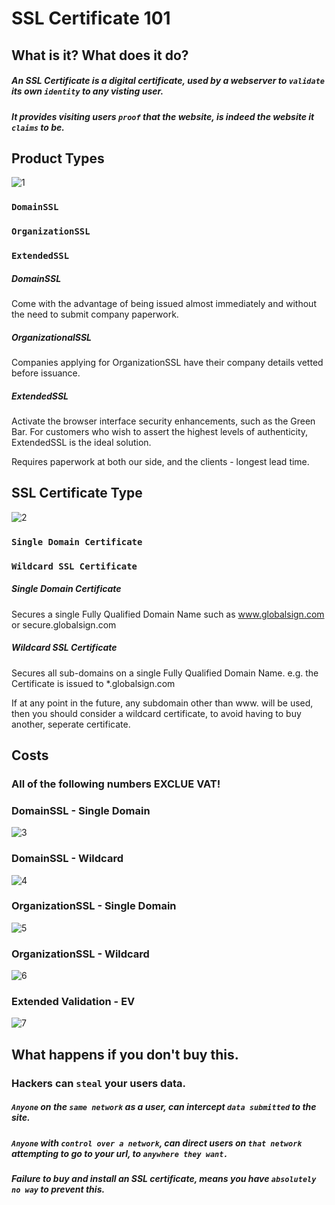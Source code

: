# SSL Certificate 101

## What is it? What does it do?
##### An SSL Certificate is a digital certificate, used by a webserver to `validate` its own `identity` to any visting user.

##### It provides visiting users `proof` that the website, is indeed the website it `claims` to be.

## Product Types
![1](http://i.imgur.com/tqnAPby.png "Product Types")

### `DomainSSL`
### `OrganizationSSL`
### `ExtendedSSL`

##### DomainSSL
Come with the advantage of being issued almost immediately and without the need to submit company paperwork.

##### OrganizationalSSL
Companies applying for OrganizationSSL have their company details vetted before issuance.

##### ExtendedSSL
Activate the browser interface security enhancements, such as the Green Bar. For customers who wish to assert the highest levels of authenticity, ExtendedSSL is the ideal solution.

Requires paperwork at both our side, and the clients - longest lead time.


## SSL Certificate Type
![2](http://i.imgur.com/uzlmKfk.png "Product Types")

### `Single Domain Certificate`
### `Wildcard SSL Certificate`

##### Single Domain Certificate
Secures a single Fully Qualified Domain Name such as www.globalsign.com or secure.globalsign.com

##### Wildcard SSL Certificate
Secures all sub-domains on a single Fully Qualified Domain Name. e.g. the Certificate is issued to *.globalsign.com

If at any point in the future, any subdomain other than www. will be used, then you should consider a wildcard certificate, to avoid having to buy another, seperate certificate.

## Costs

### All of the following numbers EXCLUE VAT!

### DomainSSL - Single Domain
![3](http://i.imgur.com/wcKn4bb.png "DomainSSL - Single Domain")

### DomainSSL - Wildcard
![4](http://i.imgur.com/l38A6jX.png "DomainSSL - Wildcard")

### OrganizationSSL - Single Domain
![5](http://i.imgur.com/CpPy6xE.png "OrganizationSSL - Single Domain")

### OrganizationSSL - Wildcard
![6](http://i.imgur.com/6Mrsmae.png "OrganizationSSL - Wildcard")

### Extended Validation - EV
![7](http://i.imgur.com/UYUQPag.png "Extended Validation")


## What happens if you don't buy this.
### Hackers can `steal` your users data.

##### `Anyone` on the `same network` as a user, can intercept `data submitted` to the site.

##### `Anyone` with `control over a network`, can direct users on `that network` attempting to go to your url, to `anywhere they want.`


##### Failure to buy and install an SSL certificate, means you have `absolutely no way` to prevent this.
